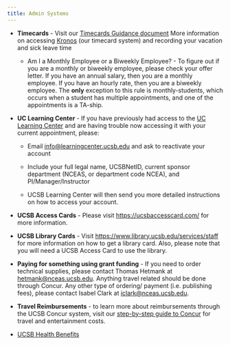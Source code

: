 ```yaml
---
title: Admin Systems
---
```


-   **Timecards** - Visit our [Timecards Guidance document](https://docs.google.com/document/d/1A56m-tUY9Cjve1UoxEmGYDj-t84TShxW9PTGlmghDa4/edit) More information on accessing [Kronos](https://www.timekeeping.ucsb.edu/) (our timecard system) and recording your vacation and sick leave time

    -   Am I a Monthly Employee or a Biweekly Employee? - To figure out if you are a monthly or biweekly employee, please check your offer letter. If you have an annual salary, then you are a monthly employee. If you have an hourly rate, then you are a biweekly employee. The **only** exception to this rule is monthly-students, which occurs when a student has multiple appointments, and one of the appointments is a TA-ship.

-   **UC Learning Center** - If you have previously had access to the [UC Learning Center](https://www.learningcenter.ucsb.edu/) and are having trouble now accessing it with your current appointment, please:

    -   Email [info\@learningcenter.ucsb.edu](mailto:info@learningcenter.ucsb.edu) and ask to reactivate your account

    -   Include your full legal name, UCSBNetID, current sponsor department (NCEAS, or department code NCEA), and PI/Manager/Instructor

    -   UCSB Learning Center will then send you more detailed instructions on how to access your account.

-   **UCSB Access Cards** - Please visit <https://ucsbaccesscard.com/> for more information.

-   **UCSB Library Cards** - Visit <https://www.library.ucsb.edu/services/staff> for more information on how to get a library card. Also, please note that you will need a UCSB Access Card to use the library.

-   **Paying for something using grant funding** - If you need to order technical supplies, please contact Thomas Hetmank at [hetmank\@nceas.ucsb.edu](mailto:hetmank@nceas.ucsb.edu). Anything travel related should be done through Concur. Any other type of ordering/ payment (i.e. publishing fees), please contact Isabel Clark at [iclark\@nceas.ucsb.edu](mailto:iclark@nceas.ucsb.edu).

-   **Travel Reimbursements** - to learn more about reimbursements through the UCSB Concur system, visit our [step-by-step guide to Concur](https://docs.google.com/document/d/16bEDK0dLIqsNH6hU_oKV3XqaAsNIn_1k/edit) for travel and entertainment costs.

-   [UCSB Health Benefits](http://www.hr.ucsb.edu/benefits)
